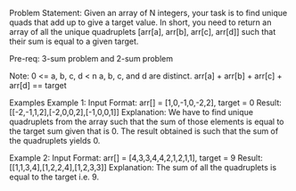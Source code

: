 Problem Statement: Given an array of N integers, your task is to find unique quads that add up to give a target value. In short, you need to return an array of all the unique quadruplets [arr[a], arr[b], arr[c], arr[d]] such that their sum is equal to a given target.

Pre-req: 3-sum problem and 2-sum problem

Note:
0 <= a, b, c, d < n
a, b, c, and d are distinct.
arr[a] + arr[b] + arr[c] + arr[d] == target

Examples
Example 1:
Input Format: arr[] = [1,0,-1,0,-2,2], target = 0
Result: [[-2,-1,1,2],[-2,0,0,2],[-1,0,0,1]]
Explanation: We have to find unique quadruplets from the array such that the sum of those elements is equal to the target sum given that is 0. The result obtained is such that the sum of the quadruplets yields 0.

Example 2:
Input Format: arr[] = [4,3,3,4,4,2,1,2,1,1], target = 9
Result: [[1,1,3,4],[1,2,2,4],[1,2,3,3]]
Explanation: The sum of all the quadruplets is equal to the target i.e. 9.
